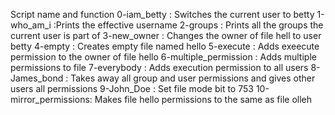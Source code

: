 Script name and function
0-iam_betty : Switches the current user to betty
1-who_am_i :Prints the effective username
2-groups : Prints all the groups the current user is part of
3-new_owner : Changes the owner of file hell to user betty
4-empty : Creates empty file named hello
5-execute : Adds exeecute permission to the owner of file hello
6-multiple_permission : Adds multiple permissions to file
7-everybody : Adds execution permission to all users
8-James_bond : Takes away all group and user permissions and gives other users all permissions
9-John_Doe : Set file mode bit to 753
10-mirror_permissions: Makes file hello permissions to the same as file olleh
